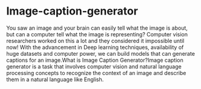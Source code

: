 # Image-caption-generator
You saw an image and your brain can easily tell what the image is about, but can a computer tell what the image is representing? Computer vision researchers worked on this a lot and they considered it impossible until now! With the advancement in Deep learning techniques, availability of huge datasets and computer power, we can build models that can generate captions for an image.What is Image Caption Generator?Image caption generator is a task that involves computer vision and natural language processing concepts to recognize the context of an image and describe them in a natural language like English.
